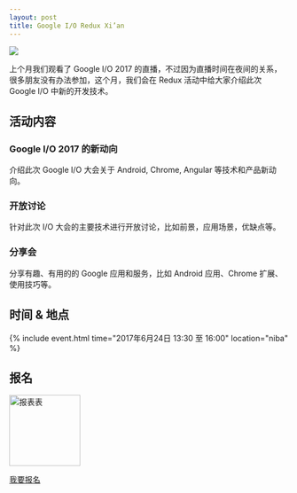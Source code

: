 ```yaml
---
layout: post
title: Google I/O Redux Xi’an
---
```


![](http://greatghoul.b0.upaiyun.com/1705/wNx3dVoVBbMl.png)

上个月我们观看了 Google I/O 2017 的直播，不过因为直播时间在夜间的关系，很多朋友没有办法参加，这个月，我们会在 Redux 活动中给大家介绍此次 Google I/O 中新的开发技术。

## 活动内容

### Google I/O 2017 的新动向

介绍此次 Google I/O 大会关于 Android, Chrome, Angular 等技术和产品新动向。

### 开放讨论

针对此次 I/O 大会的主要技术进行开放讨论，比如前景，应用场景，优缺点等。

### 分享会

分享有趣、有用的的 Google 应用和服务，比如 Android 应用、Chrome 扩展、使用技巧等。

## 时间 & 地点

{% include event.html
           time="2017年6月24日 13:30 至 16:00"
           location="niba" %}

## 报名

<div class="text-center">
  <img src="http://greatghoul.b0.upaiyun.com/1705/5VPeQRt-XZrm.png" alt="报表表" width="128" />

  <p>
    <a href="https://jinshuju.net/f/P9lCEc" class="btn btn-success">我要报名</a>  
  </p>
</div>



